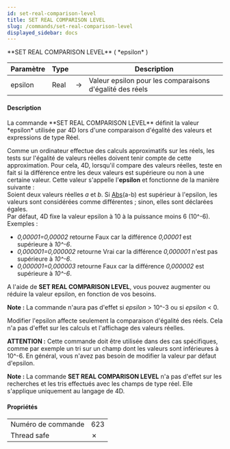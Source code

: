 ```yaml
---
id: set-real-comparison-level
title: SET REAL COMPARISON LEVEL
slug: /commands/set-real-comparison-level
displayed_sidebar: docs
---
```


<!--REF #_command_.SET REAL COMPARISON LEVEL.Syntax-->**SET REAL COMPARISON LEVEL** ( *epsilon* )<!-- END REF-->
<!--REF #_command_.SET REAL COMPARISON LEVEL.Params-->
| Paramètre | Type |  | Description |
| --- | --- | --- | --- |
| epsilon | Real | &#8594;  | Valeur epsilon pour les comparaisons d'égalité des réels |

<!-- END REF-->

#### Description 

<!--REF #_command_.SET REAL COMPARISON LEVEL.Summary-->La commande **SET REAL COMPARISON LEVEL** définit la valeur *epsilon* utilisée par 4D lors d'une comparaison d'égalité des valeurs et expressions de type Réel.<!-- END REF-->

Comme un ordinateur effectue des calculs approximatifs sur les réels, les tests sur l'égalité de valeurs réelles doivent tenir compte de cette approximation. Pour cela, 4D, lorsqu'il compare des valeurs réelles, teste en fait si la différence entre les deux valeurs est supérieure ou non à une certaine valeur. Cette valeur s'appelle l'**epsilon** et fonctionne de la manière suivante :   
Soient deux valeurs réelles *a* et *b*. Si [Abs](abs.md)(a-b) est supérieur à l'epsilon, les valeurs sont considérées comme différentes ; sinon, elles sont déclarées égales.  
Par défaut, 4D fixe la valeur epsilon à 10 à la puissance moins 6 (10^-6). Exemples :

* *0,00001=0,00002* retourne Faux car la différence *0,00001* est supérieure à *10^-6*.
* *0,000001=0,000002* retourne Vrai car la différence *0,000001* n'est pas supérieure à *10^-6*.
* *0,000001=0,000003* retourne Faux car la différence *0,000002* est supérieure à *10^-6*.

A l'aide de **SET REAL COMPARISON LEVEL**, vous pouvez augmenter ou réduire la valeur epsilon, en fonction de vos besoins. 

**Note :** La commande n'aura pas d'effet si *epsilon* \> 10^-3 ou si *epsilon* < 0.

Modifier l'epsilon affecte seulement la comparaison d'égalité des réels. Cela n'a pas d'effet sur les calculs et l'affichage des valeurs réelles.

**ATTENTION :** Cette commande doit être utilisée dans des cas spécifiques, comme par exemple un tri sur un champ dont les valeurs sont inférieures à 10^-6\. En général, vous n'avez pas besoin de modifier la valeur par défaut d'epsilon.

**Note :** La commande **SET REAL COMPARISON LEVEL** n'a pas d'effet sur les recherches et les tris effectués avec les champs de type réel. Elle s'applique uniquement au langage de 4D.


#### Propriétés

|  |  |
| --- | --- |
| Numéro de commande | 623 |
| Thread safe | &cross; |


